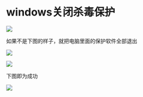 # windows关闭杀毒保护

![](https://pic.xhcheats.cn/assets/2023/12/24/013007.png)

如果不是下图的样子，就把电脑里面的保护软件全部退出

![](https://pic.xhcheats.cn/assets/2023/12/24/013016.png)

![](https://pic.xhcheats.cn/assets/2023/12/24/013023.png)

下图即为成功

![](https://pic.xhcheats.cn/assets/2023/12/24/013029.png)
